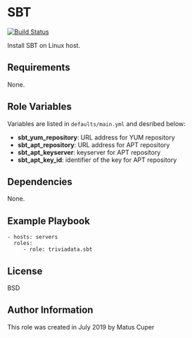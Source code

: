 SBT
=========

[![Build Status](https://travis-ci.com/triviadata/ansible-sbt.svg?branch=master)](https://travis-ci.com/triviadata/ansible-sbt)

Install SBT on Linux host.

Requirements
--------------
None.

Role Variables
--------------
Variables are listed in `defaults/main.yml` and desribed below:

* **sbt_yum_repository**: URL address for YUM repository
* **sbt_apt_repository**: URL address for APT repository
* **sbt_apt_keyserver**: keyserver for APT repository
* **sbt_apt_key_id**: identifier of the key for APT repository

Dependencies
----------------
None.

Example Playbook
----------------

    - hosts: servers
      roles:
         - role: triviadata.sbt

License
-------

BSD

Author Information
-------
This role was created in July 2019 by Matus Cuper
